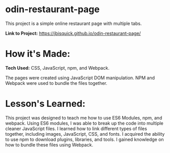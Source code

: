 # odin-restaurant-page

This project is a simple online restaurant page with multiple tabs.

**Link to Project:** https://jbisquick.github.io/odin-restaurant-page/

# How it's Made:

**Tech Used:** CSS, JavaScript, npm, and Webpack.

The pages were created using JavaScript DOM manipulation. NPM and Webpack were used to bundle the files together.

# Lesson's Learned:

This project was designed to teach me how to use ES6 Modules, npm, and webpack. Using ES6 modules, I was able to break up the code into multiple cleaner JavaScript files. I learned how to link different types of files together, including images, JavaScript, CSS, and fonts. I acquired the ability to use npm to download plugins, libraries, and tools. I gained knowledge on how to bundle these files using Webpack.
